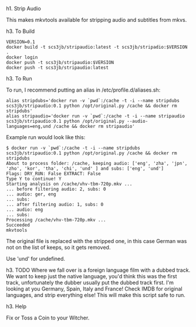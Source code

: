 h1. Strip Audio

This makes mkvtools available for stripping audio and subtitles from mkvs.

h3. To Build

    VERSION=0.1
    docker build -t scs3jb/stripaudio:latest -t scs3jb/stripadio:$VERSION .
    docker login
    docker push -t scs3jb/stripaudio:$VERSION
    docker push -t scs3jb/stripaudio:latest

h3. To Run

To run, I recommend putting an alias in /etc/profile.d/aliases.sh:

    alias stripdubs='docker run -v `pwd`:/cache -t -i --name stripdubs scs3jb/stripaudio:0.1 python /opt/original.py /cache && docker rm stripdubs'
    alias stripaudio='docker run -v `pwd`:/cache -t -i --name stripaudio scs3jb/stripaudio:0.1 python /opt/original.py --audio-languages=eng,und /cache && docker rm stripaudio'

Example run would look like this:

    $ docker run -v `pwd`:/cache -t -i --name stripdubs scs3jb/stripaudio:0.1 python /opt/original.py /cache && docker rm stripdubs
    About to process folder: /cache, keeping audio: ['eng', 'zha', 'jpn', 'zho', 'kor', 'tha', 'chi', 'und' ] and subs: ['eng', 'und']
    Flags: DRY_RUN: False EXTRACT: False
    Type Y to continue! Y
    Starting analysis on /cache/vhv-tbm-720p.mkv ...
    ... before filtering audio: 2, subs: 0
    ... audio: ger, eng
    ... subs:
    ... after filtering audio: 1, subs: 0
    ... audio: eng
    ... subs:
    Processing /cache/vhv-tbm-720p.mkv ...
    Succeeded
    mkvtools

The original file is replaced with the stripped one, in this case German was not on the list of keeps, so it gets removed.

Use 'und' for undefined.

h3. TODO
Where we fall over is a foreign language film with a dubbed track.  We want to keep just the native language, you'd think this was the first track, unfortunately the dubber usually put the dubbed track first.  I'm looking at you Germany, Spain, Italy and France!
Check IMDB for original languages, and strip everything else!  This will make this script safe to run.

h3. Help

Fix or Toss a Coin to your Witcher.
